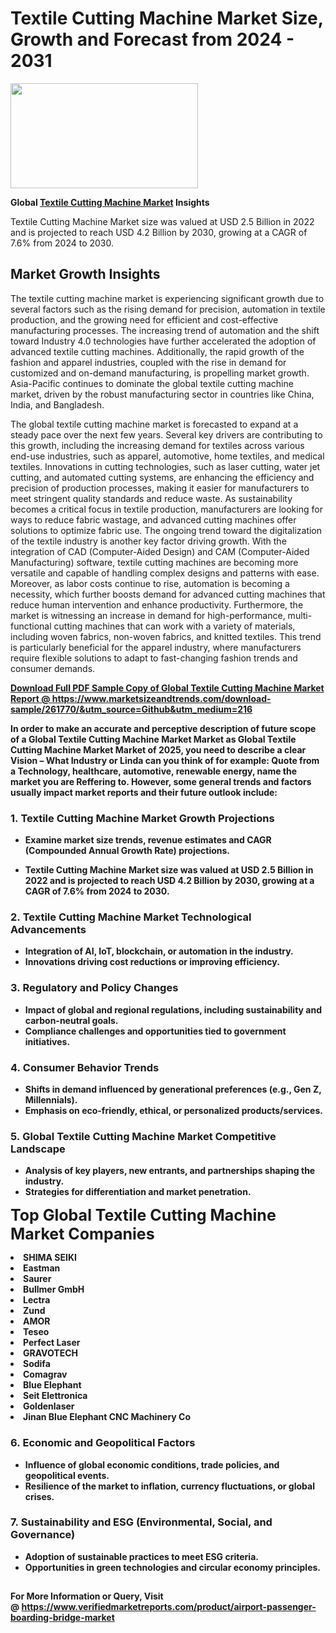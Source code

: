 <H1>Textile Cutting Machine Market Size, Growth and Forecast from 2024 - 2031</H1><img class="aligncenter size-medium wp-image-584254" src="https://thirdeyenews.in/wp-content/uploads/2024/09/Global-Market-Research-300x168.jpeg" alt="" width="300" height="168" /><p><strong>Global&nbsp;<a href="https://www.marketsizeandtrends.com/download-sample/261770/&amp;utm_source=Github&utm_medium=216">Textile Cutting Machine Market</a> Insights</strong></p><p>Textile Cutting Machine Market size was valued at USD 2.5 Billion in 2022 and is projected to reach USD 4.2 Billion by 2030, growing at a CAGR of 7.6% from 2024 to 2030.</p><p><h2>Market Growth Insights</h2> <p>The textile cutting machine market is experiencing significant growth due to several factors such as the rising demand for precision, automation in textile production, and the growing need for efficient and cost-effective manufacturing processes. The increasing trend of automation and the shift toward Industry 4.0 technologies have further accelerated the adoption of advanced textile cutting machines. Additionally, the rapid growth of the fashion and apparel industries, coupled with the rise in demand for customized and on-demand manufacturing, is propelling market growth. Asia-Pacific continues to dominate the global textile cutting machine market, driven by the robust manufacturing sector in countries like China, India, and Bangladesh.</p> <p><strong><a href="sample_link_here"></a></strong></p> <p>The global textile cutting machine market is forecasted to expand at a steady pace over the next few years. Several key drivers are contributing to this growth, including the increasing demand for textiles across various end-use industries, such as apparel, automotive, home textiles, and medical textiles. Innovations in cutting technologies, such as laser cutting, water jet cutting, and automated cutting systems, are enhancing the efficiency and precision of production processes, making it easier for manufacturers to meet stringent quality standards and reduce waste. As sustainability becomes a critical focus in textile production, manufacturers are looking for ways to reduce fabric wastage, and advanced cutting machines offer solutions to optimize fabric use. The ongoing trend toward the digitalization of the textile industry is another key factor driving growth. With the integration of CAD (Computer-Aided Design) and CAM (Computer-Aided Manufacturing) software, textile cutting machines are becoming more versatile and capable of handling complex designs and patterns with ease. Moreover, as labor costs continue to rise, automation is becoming a necessity, which further boosts demand for advanced cutting machines that reduce human intervention and enhance productivity. Furthermore, the market is witnessing an increase in demand for high-performance, multi-functional cutting machines that can work with a variety of materials, including woven fabrics, non-woven fabrics, and knitted textiles. This trend is particularly beneficial for the apparel industry, where manufacturers require flexible solutions to adapt to fast-changing fashion trends and consumer demands. <p><strong><a href="get_more_link_here"></p><p><span class=""><strong>Download Full PDF Sample Copy of Global Textile Cutting Machine Market Report</strong> @ <a href="https://www.marketsizeandtrends.com/download-sample/261770/&amp;utm_source=Github&utm_medium=216" target="_blank">https://www.marketsizeandtrends.com/download-sample/261770/&amp;utm_source=Github&utm_medium=216</a></span></p><p>In order to make an accurate and perceptive description of future scope of a Global&nbsp;Textile Cutting Machine Market Market as Global&nbsp;Textile Cutting Machine Market Market of 2025, you need to describe a clear Vision &ndash; What Industry or Linda can you think of for example: Quote from a Technology, healthcare, automotive, renewable energy, name the market you are Reffering to. However, some general trends and factors usually impact market reports and their future outlook include:</p><h3>1.&nbsp;<strong>Textile Cutting Machine Market Growth Projections</strong></h3><ul><li>Examine market size trends, revenue estimates and CAGR (Compounded Annual Growth Rate) projections.</li><li><p>Textile Cutting Machine Market size was valued at USD 2.5 Billion in 2022 and is projected to reach USD 4.2 Billion by 2030, growing at a CAGR of 7.6% from 2024 to 2030.</p></li></ul><h3>2.&nbsp;<strong>Textile Cutting Machine Market Technological Advancements</strong></h3><ul><li>Integration of AI, IoT, blockchain, or automation in the industry.</li><li>Innovations driving cost reductions or improving efficiency.</li></ul><h3>3.&nbsp;<strong>Regulatory and Policy Changes</strong></h3><ul><li>Impact of global and regional regulations, including sustainability and carbon-neutral goals.</li><li>Compliance challenges and opportunities tied to government initiatives.</li></ul><h3>4.&nbsp;<strong>Consumer Behavior Trends</strong></h3><ul><li>Shifts in demand influenced by generational preferences (e.g., Gen Z, Millennials).</li><li>Emphasis on eco-friendly, ethical, or personalized products/services.</li></ul><h3>5.&nbsp;<strong>Global Textile Cutting Machine Market Competitive Landscape</strong></h3><ul><li>Analysis of key players, new entrants, and partnerships shaping the industry.</li><li>Strategies for differentiation and market penetration.</li></ul><p data-pm-slice="1 1 []"><span style="color: inherit; font-family: inherit; font-size: 25px;">Top Global Textile Cutting Machine Market Companies</span></p><div class="" data-test-id=""><p><li>SHIMA SEIKI</li><li> Eastman</li><li> Saurer</li><li> Bullmer GmbH</li><li> Lectra</li><li> Zund</li><li> AMOR</li><li> Teseo</li><li> Perfect Laser</li><li> GRAVOTECH</li><li> Sodifa</li><li> Comagrav</li><li> Blue Elephant</li><li> Seit Elettronica</li><li> Goldenlaser</li><li> Jinan Blue Elephant CNC Machinery Co</li></p></div><h3>6.&nbsp;<strong>Economic and Geopolitical Factors</strong></h3><ul><li>Influence of global economic conditions, trade policies, and geopolitical events.</li><li>Resilience of the market to inflation, currency fluctuations, or global crises.</li></ul><h3>7.&nbsp;<strong>Sustainability and ESG (Environmental, Social, and Governance)</strong></h3><ul><li>Adoption of sustainable practices to meet ESG criteria.</li><li>Opportunities in green technologies and circular economy principles.</li></ul><h2><strong style="font-size: 14px;">For More Information or Query, Visit @&nbsp;</strong><a style="background-color: #ffffff; font-size: 14px;" href="https://www.marketsizeandtrends.com/report/textile-cutting-machine-market/" target="_blank">https://www.verifiedmarketreports.com/product/airport-passenger-boarding-bridge-market</a></h2>
